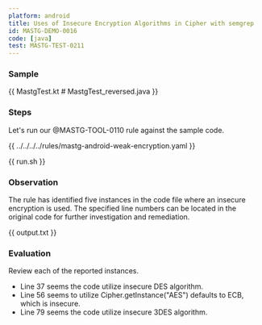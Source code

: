 ```yaml
---
platform: android
title: Uses of Insecure Encryption Algorithms in Cipher with semgrep
id: MASTG-DEMO-0016
code: [java]
test: MASTG-TEST-0211
---
```


### Sample

{{ MastgTest.kt # MastgTest_reversed.java }}

### Steps

Let's run our @MASTG-TOOL-0110 rule against the sample code.

{{ ../../../../rules/mastg-android-weak-encryption.yaml }}

{{ run.sh }}

### Observation

The rule has identified five instances in the code file where an insecure encryption is used. The specified line numbers can be located in the original code for further investigation and remediation.

{{ output.txt }}

### Evaluation

Review each of the reported instances.

- Line 37 seems the code utilize insecure DES algorithm.
- Line 56 seems to utilize Cipher.getInstance("AES") defaults to ECB, which  is insecure.
- Line 79 seems the code utilize insecure 3DES algorithm.
